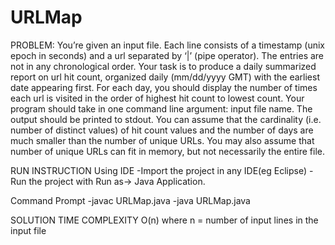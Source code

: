 # URLMap
PROBLEM:
You’re given an input file. Each line consists of a timestamp (unix epoch in seconds) and a url separated by ‘|’ (pipe operator). The entries are not in any chronological order. Your task is to produce a daily summarized report on url hit count, organized daily (mm/dd/yyyy GMT) with the earliest date appearing first. For each day, you should display the number of times each url is visited in the order of highest hit count to lowest count. Your program should take in one command line argument: input file name. The output should be printed to stdout. You can assume that the cardinality (i.e. number of distinct values) of hit count values and the number of days are much smaller than the number of unique URLs. You may also assume that number of unique URLs can fit in memory, but not necessarily the entire file.

RUN INSTRUCTION
Using IDE
-Import the project in any IDE(eg Eclipse)
-Run the project with Run as-> Java Application.

Command Prompt
-javac URLMap.java
-java URLMap.java

SOLUTION TIME COMPLEXITY
O(n) where n = number of input lines in the input file
